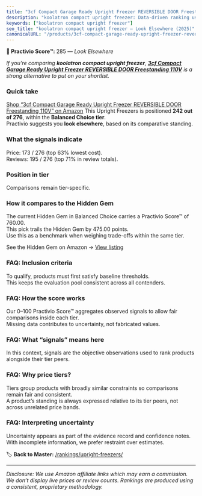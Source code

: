 ```yaml
---
title: "3cf Compact Garage Ready Upright Freezer REVERSIBLE DOOR Freestanding 110V"
description: "koolatron compact upright freezer: Data-driven ranking using the Practivio Score™. Positioned by quality, value, demand, findability, momentum."
keywords: ["koolatron compact upright freezer"]
seo_title: "koolatron compact upright freezer — Look Elsewhere (2025)"
canonicalURL: "/products/3cf-compact-garage-ready-upright-freezer-reversible-door-freestanding-110v-B0DSJPLTC3/"
---
```


**🚫 Practivio Score™:** 285 — _Look Elsewhere_


*If you're comparing **koolatron compact upright freezer**, **[3cf Compact Garage Ready Upright Freezer REVERSIBLE DOOR Freestanding 110V](https://www.amazon.com/dp/B0DSJPLTC3?tag=practivio-20)** is a strong alternative to put on your shortlist.*
### Quick take
[Shop “3cf Compact Garage Ready Upright Freezer REVERSIBLE DOOR Freestanding 110V” on Amazon](https://www.amazon.com/dp/B0DSJPLTC3?tag=practivio-20)
This Upright Freezers is positioned **242 out of 276**, within the **Balanced Choice tier**.  
Practivio suggests you **look elsewhere**, based on its comparative standing.

### What the signals indicate
Price: 173 / 276 (top 63% lowest cost).  
Reviews: 195 / 276 (top 71% in review totals).  

### Position in tier
Comparisons remain tier-specific.

### How it compares to the Hidden Gem
The current Hidden Gem in Balanced Choice carries a Practivio Score™ of 760.00.  
This pick trails the Hidden Gem by 475.00 points.  
Use this as a benchmark when weighing trade-offs within the same tier.  

See the Hidden Gem on Amazon → [View listing](https://www.amazon.com/dp/B08P6CS4SW?tag=practivio-20)

### FAQ: Inclusion criteria
To qualify, products must first satisfy baseline thresholds.  
This keeps the evaluation pool consistent across all contenders.

### FAQ: How the score works
Our 0–100 Practivio Score™ aggregates observed signals to allow fair comparisons inside each tier.  
Missing data contributes to uncertainty, not fabricated values.

### FAQ: What “signals” means here
In this context, signals are the objective observations used to rank products alongside their tier peers.

### FAQ: Why price tiers?
Tiers group products with broadly similar constraints so comparisons remain fair and consistent.  
A product’s standing is always expressed relative to its tier peers, not across unrelated price bands.

### FAQ: Interpreting uncertainty
Uncertainty appears as part of the evidence record and confidence notes.  
With incomplete information, we prefer restraint over estimates.


🏷️ **Back to Master:** [/rankings/upright-freezers/](/rankings/upright-freezers/)

---
_Disclosure: We use Amazon affiliate links which may earn a commission. We don’t display live prices or review counts. Rankings are produced using a consistent, proprietary methodology._
